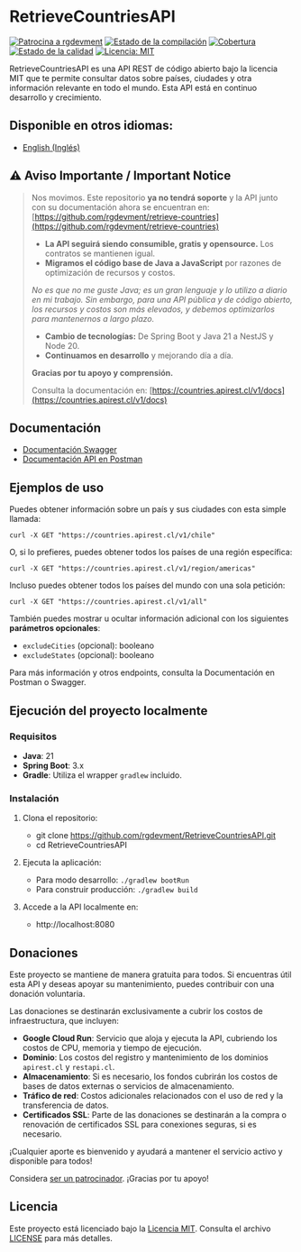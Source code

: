 # RetrieveCountriesAPI

[![Patrocina a rgdevment](https://img.shields.io/badge/Sponsor-rgdevment-blue?logo=github)](https://github.com/sponsors/rgdevment)
[![Estado de la compilación](https://github.com/rgdevment/RetrieveCountriesAPI/actions/workflows/main.yml/badge.svg)](https://github.com/rgdevment/RetrieveCountriesAPI/actions/workflows/main.yml)
[![Cobertura](https://rgdevment.github.io/RetrieveCountriesAPI/badges/jacoco.svg)](https://rgdevment.github.io/RetrieveCountriesAPI)
[![Estado de la calidad](https://sonarcloud.io/api/project_badges/measure?project=rgdevment_RetrieveCountriesAPI&metric=alert_status)](https://sonarcloud.io/summary/new_code?id=rgdevment_RetrieveCountriesAPI)
[![Licencia: MIT](https://img.shields.io/badge/License-MIT-yellow.svg)](https://opensource.org/licenses/MIT)

RetrieveCountriesAPI es una API REST de código abierto bajo la licencia MIT que te permite consultar datos sobre países, ciudades y otra información relevante en todo el mundo. Esta API está en continuo desarrollo y crecimiento.

## Disponible en otros idiomas:
- [English (Inglés)](README.en.md)

## ⚠️ Aviso Importante / Important Notice
>
> Nos movimos. Este repositorio **ya no tendrá soporte** y la API junto con su documentación ahora se encuentran en: [https://github.com/rgdevment/retrieve-countries](https://github.com/rgdevment/retrieve-countries)
>
> - **La API seguirá siendo consumible, gratis y opensource.** Los contratos se mantienen igual.
> - **Migramos el código base de Java a JavaScript** por razones de optimización de recursos y costos.
>
> _No es que no me guste Java; es un gran lenguaje y lo utilizo a diario en mi trabajo. Sin embargo, para una API pública y de código abierto, los recursos y costos son más elevados, y debemos optimizarlos para mantenernos a largo plazo._
>
> - **Cambio de tecnologías:** De Spring Boot y Java 21 a NestJS y Node 20.
> - **Continuamos en desarrollo** y mejorando día a día.
>
> **Gracias por tu apoyo y comprensión.**
>
> Consulta la documentación en: [https://countries.apirest.cl/v1/docs](https://countries.apirest.cl/v1/docs)

## Documentación

- [Documentación Swagger](https://countries.apirest.cl/v1/docs)
- [Documentación API en Postman](https://www.postman.com/rgdevment/workspace/retrievecountriesapi/overview)

## Ejemplos de uso

Puedes obtener información sobre un país y sus ciudades con esta simple llamada:

	curl -X GET "https://countries.apirest.cl/v1/chile"

O, si lo prefieres, puedes obtener todos los países de una región específica:

	curl -X GET "https://countries.apirest.cl/v1/region/americas"

Incluso puedes obtener todos los países del mundo con una sola petición:

	curl -X GET "https://countries.apirest.cl/v1/all"

También puedes mostrar u ocultar información adicional con los siguientes **parámetros opcionales**:

- `excludeCities` (opcional): booleano
- `excludeStates` (opcional): booleano

Para más información y otros endpoints, consulta la Documentación en Postman o Swagger.

## Ejecución del proyecto localmente

### Requisitos

- **Java**: 21
- **Spring Boot**: 3.x
- **Gradle**: Utiliza el wrapper `gradlew` incluido.

### Instalación

1. Clona el repositorio:
    - git clone https://github.com/rgdevment/RetrieveCountriesAPI.git
    - cd RetrieveCountriesAPI

2. Ejecuta la aplicación:
    - Para modo desarrollo: `./gradlew bootRun`
    - Para construir producción: `./gradlew build`

3. Accede a la API localmente en:
    - http://localhost:8080

## Donaciones

Este proyecto se mantiene de manera gratuita para todos. Si encuentras útil esta API y deseas apoyar su mantenimiento, puedes contribuir con una donación voluntaria.

Las donaciones se destinarán exclusivamente a cubrir los costos de infraestructura, que incluyen:

- **Google Cloud Run**: Servicio que aloja y ejecuta la API, cubriendo los costos de CPU, memoria y tiempo de ejecución.
- **Dominio**: Los costos del registro y mantenimiento de los dominios `apirest.cl` y `restapi.cl`.
- **Almacenamiento**: Si es necesario, los fondos cubrirán los costos de bases de datos externas o servicios de almacenamiento.
- **Tráfico de red**: Costos adicionales relacionados con el uso de red y la transferencia de datos.
- **Certificados SSL**: Parte de las donaciones se destinarán a la compra o renovación de certificados SSL para conexiones seguras, si es necesario.

¡Cualquier aporte es bienvenido y ayudará a mantener el servicio activo y disponible para todos!

Considera [ser un patrocinador](https://github.com/sponsors/rgdevment). ¡Gracias por tu apoyo!

## Licencia

Este proyecto está licenciado bajo la [Licencia MIT](https://choosealicense.com/licenses/mit/). Consulta el archivo [LICENSE](LICENSE.md) para más detalles.
